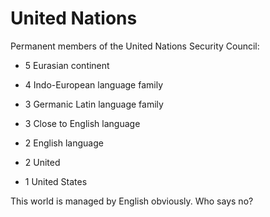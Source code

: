 # United Nations

Permanent members of the United Nations Security Council:

- 5 Eurasian continent

- 4 Indo-European language family

- 3 Germanic Latin language family

- 3 Close to English language

- 2 English language

- 2 United

- 1 United States

This world is managed by English obviously. Who says no?